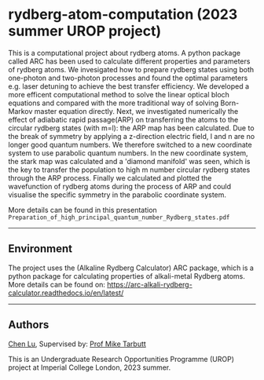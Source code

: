 rydberg-atom-computation
(2023 summer UROP project)
==========================


This is a computational project about rydberg atoms. A python package called ARC has been used to calculate different properties and parameters of rydberg atoms. We invesigated how to prepare rydberg states using both one-photon and two-photon processes and found the optimal parameters e.g. laser detuning to achieve the best transfer efficiency. We developed a more efficent computational method to solve the linear optical bloch equations and compared with the more traditional way of solving Born-Markov master equation directly. Next, we investigated numerically the effect of adiabatic rapid passage(ARP) on transferring the atoms to the circular rydberg states (with m=l): the ARP map has been calculated. Due to the break of symmetry by applying a z-direction electric field, l and n are no longer good quantum numbers. We therefore switched to a new coordinate system to use parabolic quantum numbers. In the new coordinate system, the stark map was calculated and a 'diamond manifold' was seen, which is the key to transfer the population to high m number circular rydberg states through the ARP process. Finally we calculated and plotted the wavefunction of rydberg atoms during the process of ARP and could visualise the specific symmetry in the parabolic coordinate system.

More details can be found in this presentation `Preparation_of_high_principal_quantum_number_Rydberg_states.pdf`

----------
Environment
----------
The project uses the (Alkaline Rydberg Calculator) ARC package, which is a python package for calculating properties of alkali-metal Rydberg atoms. More details can be found on: https://arc-alkali-rydberg-calculator.readthedocs.io/en/latest/

-------
Authors
-------

[Chen Lu](https://github.com/Wasabi33), Supervised by: [Prof Mike Tarbutt](https://www.imperial.ac.uk/people/m.tarbutt)

This is an Undergraduate Research Opportunities Programme (UROP) project at Imperial College London, 2023 summer.